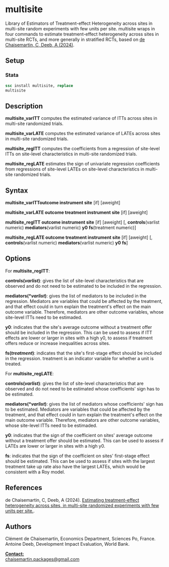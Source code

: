 # multisite
Library of Estimators of Treatment-effect Heterogeneity across sites in multi-site random experiments with few units per site.
multisite wraps in four commands to estimate treatment-effect heterogeneity across sites in multi-site RCTs, and more generally in stratified RCTs, based on [de Chaisemartin, C, Deeb, A (2024)](https://ssrn.com/abstract=4615304).

## Setup
### Stata
```stata
ssc install multisite, replace
multisite
```

## Description 
**multisite_varITT** computes the estimated variance of ITTs across sites in multi-site randomized trials.

**multisite_varLATE** computes the estimated variance of LATEs across sites in multi-site randomized trials.

**multisite_regITT** computes the coefficients from a regression of site-level ITTs on site-level characteristics in multi-site randomized trials.

**multisite_regLATE** estimates the sign of univariate regression coefficients from regressions of site-level LATEs on site-level characteristics in multi-site randomized trials.

## Syntax
**multisite_varITToutcome instrument site** [if] [aweight]

**multisite_varLATE outcome treatment instrument site** [if] [aweight]

**multisite_regITT outcome instrument site** [if] [aweight] [, **controls**(varlist numeric) **mediators**(varlist numeric) **y0** **fs**(treatment numeric)]

**multisite_regLATE outcome treatment instrument site** [if] [aweight] [, **controls**(varlist numeric) **mediators**(varlist numeric) **y0** **fs**]

## Options   

For **multisite_regITT**: 

**controls(***varlist***)**: gives the list of site-level characteristics that are observed and do not need to be estimated to be included in the regression.

**mediators(****varlist***)**: gives the list of mediators to be included in the regression. Mediators are variables that could be affected by the treatment, and that effect could in turn explain the treatment's effect on the main outcome variable. Therefore, mediators are other outcome variables, whose site-level ITTs need to be estimaded.

**y0**: indicates that the site's average outcome without a treatment offer should be included in the regression. This can be used to assess if ITT effects are lower or larger in sites with a high y0, to assess if treatment offers reduce or increase inequalities across sites.

**fs(***treatment***)**: indicates that the site's first-stage effect should be included in the regression. treatment is an indicator variable for whether a unit is treated.

For **multisite_regLATE**:

**controls(***varlist***)**: gives the list of site-level characteristics that are observed and do not need to be estimated whose coefficients' sign has to be estimated.

**mediators(****varlist***)**: gives the list of mediators whose coefficients' sign has to be estimated. Mediators are variables that could be affected by the treatment, and that effect could in turn explain the treatment's effect on the main outcome variable. Therefore, mediators are other outcome variables, whose site-level ITTs need to be estimaded.

**y0**: indicates that the sign of the coefficient on sites' average outcome without a treatment offer should be estimated. This can be used to assess if LATEs are lower or larger in sites with a high y0.

**fs**: indicates that the sign of the coefficient on sites' first-stage effect should be estimated. This can be used to assess if sites with the largest treatment take up rate also have the largest LATEs, which would be consistent with a Roy model.

## References

de Chaisemartin, C, Deeb, A (2024).  [Estimating treatment-effect heterogeneity across sites, in multi-site randomized experiments with few units per site.](https://papers.ssrn.com/sol3/papers.cfm?abstract_id=4615304).

## Authors

Clément de Chaisemartin, Economics Department, Sciences Po, France. 
Antoine Deeb, Development Impact Evaluation,  World Bank.

**<ins>Contact:</ins>**  
[chaisemartin.packages@gmail.com](mailto:chaisemartin.packages@gmail.com)

